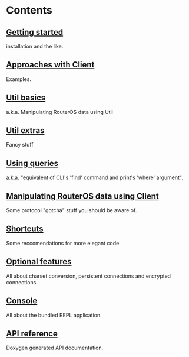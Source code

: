 # Contents
## [Getting started](wiki/Getting-started)
installation and the like.
## [Approaches with Client](wiki/Approaches-with-Client)
Examples.
## [Util basics](wiki/Util-basics)
a.k.a. Manipulating RouterOS data using Util
## [Util extras](wiki/Util-extras)
Fancy stuff
## [Using queries](wiki/Using-queries)
a.k.a. "equivalent of CLI's 'find' command and print's 'where' argument".
## [Manipulating RouterOS data using Client](wiki/Manipulating-RouterOS-data-using-Client)
Some protocol "gotcha" stuff you should be aware of.
## [Shortcuts](wiki/Shortcuts)
Some reccomendations for more elegant code.
## [Optional features](wiki/Optional-features)
All about charset conversion, persistent connections and encrypted connections.
## [Console](wiki/Console)
All about the bundled REPL application.
## [API reference](http://pear2.github.com/Net_RouterOS/Documentation/1.0.0b5/)
Doxygen generated API documentation.